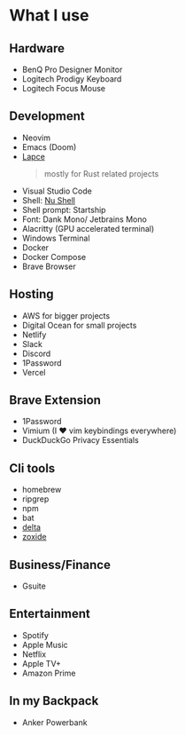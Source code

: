 # What I use

## Hardware

- BenQ Pro Designer Monitor
- Logitech Prodigy Keyboard
- Logitech Focus Mouse

## Development

- Neovim
- Emacs (Doom)
- [Lapce](https://github.com/lapce/lapce)
  > mostly for Rust related projects
- Visual Studio Code
- Shell: [Nu Shell](https://www.nushell.sh)
- Shell prompt: Startship
- Font: Dank Mono/ Jetbrains Mono
- Alacritty (GPU accelerated terminal)
- Windows Terminal
- Docker
- Docker Compose
- Brave Browser

## Hosting

- AWS for bigger projects
- Digital Ocean for small projects
- Netlify
- Slack
- Discord
- 1Password
- Vercel

## Brave Extension

- 1Password
- Vimium (I :heart: vim keybindings everywhere)
- DuckDuckGo Privacy Essentials

## Cli tools

- homebrew
- ripgrep
- npm
- bat
- [delta](https://github.com/dandavison/delta)
- [zoxide](https://github.com/ajeetdsouza/zoxide)

## Business/Finance

- Gsuite

## Entertainment

- Spotify
- Apple Music
- Netflix
- Apple TV+
- Amazon Prime

## In my Backpack

- Anker Powerbank
